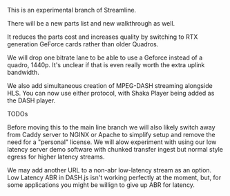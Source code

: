 This is an experimental branch of Streamline.

There will be a new parts list and new walkthrough as well. 

It reduces the parts cost and increases quality by switching to RTX generation GeForce cards rather than older Quadros. 

We will drop one bitrate lane to be able to use a Geforce instead of a quadro, 1440p. It's unclear if that is even really worth the extra uplink bandwidth.

We also add simultaneous creation of MPEG-DASH streaming alongside HLS. You can now use either protocol, with Shaka Player being added as the DASH player. 

TODOs

Before moving this to the main line branch we will also likely switch away from Caddy server to NGINX or Apache to simplify setup and remove the need for a "personal" license. We will alow experiment with using our low latency server demo software with chunked transfer ingest but normal style egress for higher latency streams. 

We may add another URL to a non-abr low-latency stream as an option. Low Latency ABR in DASH.js isn't working perfectly at the moment, but, for some applications you might be willign to give up ABR for latency.
